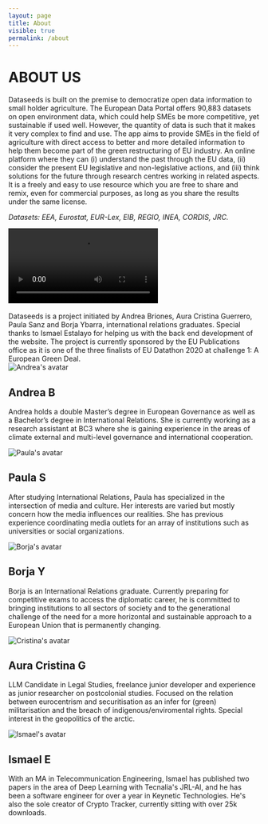 ```yaml
---
layout: page
title: About
visible: true
permalink: /about
---
```


<div>
	<div class="centered-title">
		<h1>ABOUT US</h1>
	</div>
	<div class="about-header">
		<div class="about-header-paragraph">
			<p>
				Dataseeds is built on the premise to democratize open data information to small holder agriculture. The European Data Portal offers 90,883 datasets on open environment data, which could help SMEs be more competitive, yet sustainable if used well. However, the quantity of data is such that it makes it very complex to find and use. The app aims to provide SMEs in the field of agriculture with direct access to better and more detailed information to help them become part of the green restructuring of EU industry. An online platform where they can (i) understand the past through the EU data, (ii) consider the present EU legislative and non-legislative actions, and (iii) think solutions for the future through research centres working in related aspects. It is a freely and easy to use resource which you are free to share and remix, even for commercial purposes, as long as you share the results under the same license.
			</p>
			<p style="font-style: italic;">
				Datasets: EEA, Eurostat, EUR-Lex, EIB, REGIO, INEA, CORDIS, JRC.
			</p>
		</div>
		<div class="about-header-media">
			<video src="/assets/about/5reasons.mp4"></video>
		</div>
	</div>
	<br/>
	<div class="team-descr">
		<span>
			Dataseeds is a project initiated by Andrea Briones, Aura Cristina Guerrero, Paula Sanz and Borja Ybarra, international relations graduates. Special thanks to Ismael Estalayo for helping us with the back end development of the website. The project is currently sponsored by the EU Publications office as it is one of the three finalists of EU Datathon 2020 at challenge 1: A European Green Deal.
		</span>
	</div>
	<div class="about-flex-container">
		<div class="flip-card">
			<div class="flip-card-inner">
				<div class="flip-card-front">
					<img src="/assets/about/andrea.png" alt="Andrea's avatar">
					<h2>Andrea B</h2>
				</div>
				<div class="flip-card-back">
					<p>
						Andrea holds a double Master’s degree in European Governance as well as a Bachelor’s degree in International Relations. She is currently working as a research assistant at BC3 where she is gaining experience in the areas of climate external and multi-level governance and international cooperation.
					</p>
				</div>
			</div>
		</div>
		<div class="flip-card">
			<div class="flip-card-inner">
				<div class="flip-card-front">
					<img src="/assets/about/paula.png" alt="Paula's avatar">
					<h2>Paula S</h2>
				</div>
				<div class="flip-card-back">
					<p>
						After studying International Relations, Paula has specialized in the intersection of media and culture. Her interests are varied but mostly concern how the media influences our realities. She has previous experience coordinating media outlets for an array of institutions such as universities or social organizations.
					</p>
				</div>
			</div>
		</div>
		<div class="flip-card">
			<div class="flip-card-inner">
				<div class="flip-card-front">
					<img src="/assets/about/borja.png" alt="Borja's avatar">
					<h2>Borja Y</h2>
				</div>
				<div class="flip-card-back">
					<p>
						Borja is an International Relations graduate. Currently preparing for competitive exams to access the diplomatic career, he is committed to bringing institutions to all sectors of society and to the generational challenge of the need for a more horizontal and sustainable approach to a European Union that is permanently changing.
					</p>
				</div>
			</div>
		</div>
		<div class="flip-card">
			<div class="flip-card-inner">
				<div class="flip-card-front">
					<img src="/assets/about/cristina.png" alt="Cristina's avatar">
					<h2>Aura Cristina G</h2>
				</div>
				<div class="flip-card-back">
					<p>
						LLM Candidate in Legal Studies, freelance junior developer and experience as junior researcher on postcolonial studies. Focused on the relation between eurocentrism and securitisation as an infer for (green) militarisation and the breach of indigenous/enviromental rights. Special interest in the geopolitics of the arctic.
					</p>
				</div>
			</div>
		</div>
		<div class="flip-card">
			<div class="flip-card-inner">
				<div class="flip-card-front">
					<img src="/assets/about/ismael.png" alt="Ismael's avatar">
					<h2>Ismael E</h2>
				</div>
				<div class="flip-card-back">
					<p>
						With an MA in Telecommunication Engineering, Ismael has published two papers in the area of Deep Learning with Tecnalia's JRL-AI, and he has been a software engineer for over a year in Keynetic Technologies. He's also the sole creator of Crypto Tracker, currently sitting with over 25k downloads.
					</p>
				</div>
			</div>
		</div>
	</div>
</div>
